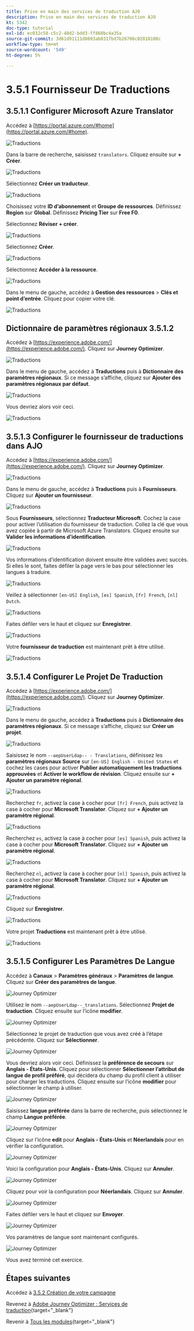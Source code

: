 ```yaml
---
title: Prise en main des services de traduction AJO
description: Prise en main des services de traduction AJO
kt: 5342
doc-type: tutorial
exl-id: ec032c58-c5c2-48d2-bdd3-ff860bc4a35a
source-git-commit: 3d61d91111d8693ab031fbd7b26706c02818108c
workflow-type: tm+mt
source-wordcount: '549'
ht-degree: 5%

---
```


# 3.5.1 Fournisseur De Traductions

## 3.5.1.1 Configurer Microsoft Azure Translator

Accédez à [https://portal.azure.com/#home](https://portal.azure.com/#home).

![ Traductions ](./images/transl1.png)

Dans la barre de recherche, saisissez `translators`. Cliquez ensuite sur **+ Créer**.

![ Traductions ](./images/transl2.png)

Sélectionnez **Créer un traducteur**.

![ Traductions ](./images/transl3.png)

Choisissez votre **ID d’abonnement** et **Groupe de ressources**.
Définissez **Region** sur **Global**.
Définissez **Pricing Tier** sur **Free F0**.

Sélectionnez **Réviser + créer**.

![ Traductions ](./images/transl4.png)

Sélectionnez **Créer**.

![ Traductions ](./images/transl5.png)

Sélectionnez **Accéder à la ressource**.

![ Traductions ](./images/transl6.png)

Dans le menu de gauche, accédez à **Gestion des ressources** > **Clés et point d’entrée**. Cliquez pour copier votre clé.

![ Traductions ](./images/transl7.png)

## Dictionnaire de paramètres régionaux 3.5.1.2

Accédez à [https://experience.adobe.com/](https://experience.adobe.com/). Cliquez sur **Journey Optimizer**.

![ Traductions ](./images/ajolp1.png)

Dans le menu de gauche, accédez à **Traductions** puis à **Dictionnaire des paramètres régionaux**. Si ce message s’affiche, cliquez sur **Ajouter des paramètres régionaux par défaut**.

![ Traductions ](./images/locale1.png)

Vous devriez alors voir ceci.

![ Traductions ](./images/locale2.png)

## 3.5.1.3 Configurer le fournisseur de traductions dans AJO

Accédez à [https://experience.adobe.com/](https://experience.adobe.com/). Cliquez sur **Journey Optimizer**.

![ Traductions ](./images/ajolp1.png)

Dans le menu de gauche, accédez à **Traductions** puis à **Fournisseurs**. Cliquez sur **Ajouter un fournisseur**.

![ Traductions ](./images/transl8.png)

Sous **Fournisseurs**, sélectionnez **Traducteur Microsoft**. Cochez la case pour activer l’utilisation du fournisseur de traduction. Collez la clé que vous avez copiée à partir de Microsoft Azure Translators. Cliquez ensuite sur **Valider les informations d’identification**.

![ Traductions ](./images/transl9.png)

Vos informations d’identification doivent ensuite être validées avec succès. Si elles le sont, faites défiler la page vers le bas pour sélectionner les langues à traduire.

![ Traductions ](./images/transl10.png)

Veillez à sélectionner `[en-US] English`, `[es] Spanish`, `[fr] French`, `[nl] Dutch`.

![ Traductions ](./images/transl11.png)

Faites défiler vers le haut et cliquez sur **Enregistrer**.

![ Traductions ](./images/transl12.png)

Votre **fournisseur de traduction** est maintenant prêt à être utilisé.

![ Traductions ](./images/transl13.png)

## 3.5.1.4 Configurer Le Projet De Traduction

Accédez à [https://experience.adobe.com/](https://experience.adobe.com/). Cliquez sur **Journey Optimizer**.

![ Traductions ](./images/ajolp1.png)

Dans le menu de gauche, accédez à **Traductions** puis à **Dictionnaire des paramètres régionaux**. Si ce message s’affiche, cliquez sur **Créer un projet**.

![ Traductions ](./images/ajoprovider1.png)

Saisissez le nom `--aepUserLdap-- - Translations`, définissez les **paramètres régionaux Source** sur `[en-US] English - United States` et cochez les cases pour activer **Publier automatiquement les traductions approuvées** et **Activer le workflow de révision**. Cliquez ensuite sur **+ Ajouter un paramètre régional**.

![ Traductions ](./images/ajoprovider1a.png)

Recherchez `fr`, activez la case à cocher pour `[fr] French`, puis activez la case à cocher pour **Microsoft Translator**. Cliquez sur **+ Ajouter un paramètre régional**.

![ Traductions ](./images/ajoprovider2.png)

Recherchez `es`, activez la case à cocher pour `[es] Spanish`, puis activez la case à cocher pour **Microsoft Translator**. Cliquez sur **+ Ajouter un paramètre régional**.

![ Traductions ](./images/ajoprovider3.png)

Recherchez `nl`, activez la case à cocher pour `[nl] Spanish`, puis activez la case à cocher pour **Microsoft Translator**. Cliquez sur **+ Ajouter un paramètre régional**.

![ Traductions ](./images/ajoprovider6.png)

Cliquez sur **Enregistrer**.

![ Traductions ](./images/ajoprovider8.png)

Votre projet **Traductions** est maintenant prêt à être utilisé.

![ Traductions ](./images/ajoprovider9.png)

## 3.5.1.5 Configurer Les Paramètres De Langue

Accédez à **Canaux** > **Paramètres généraux** > **Paramètres de langue**. Cliquez sur **Créer des paramètres de langue**.

![Journey Optimizer](./images/camploc6.png)

Utilisez le nom `--aepUserLdap--_translations`. Sélectionnez **Projet de traduction**. Cliquez ensuite sur l’icône **modifier**.

![Journey Optimizer](./images/camploc7.png)

Sélectionnez le projet de traduction que vous avez créé à l’étape précédente. Cliquez sur **Sélectionner**.

![Journey Optimizer](./images/camploc8.png)

Vous devriez alors voir ceci. Définissez la **préférence de secours** sur **Anglais - États-Unis**. Cliquez pour sélectionner **Sélectionner l’attribut de langue de profil préféré**, qui décidera du champ du profil client à utiliser pour charger les traductions. Cliquez ensuite sur l’icône **modifier** pour sélectionner le champ à utiliser.

![Journey Optimizer](./images/camploc9.png)

Saisissez **langue préférée** dans la barre de recherche, puis sélectionnez le champ **Langue préférée**.

![Journey Optimizer](./images/camploc10.png)

Cliquez sur l’icône **edit** pour **Anglais - États-Unis** et **Néerlandais** pour en vérifier la configuration.

![Journey Optimizer](./images/camploc11.png)

Voici la configuration pour **Anglais - États-Unis**. Cliquez sur **Annuler**.

![Journey Optimizer](./images/camploc12.png)

Cliquez pour voir la configuration pour **Néerlandais**. Cliquez sur **Annuler**.

![Journey Optimizer](./images/camploc13.png)

Faites défiler vers le haut et cliquez sur **Envoyer**.

![Journey Optimizer](./images/camploc14.png)

Vos paramètres de langue sont maintenant configurés.

![Journey Optimizer](./images/camploc15.png)

Vous avez terminé cet exercice.

## Étapes suivantes

Accédez à [3.5.2 Création de votre campagne](./ex2.md)

Revenez à [Adobe Journey Optimizer : Services de traduction](./ajotranslationsvcs.md){target="_blank"}

Revenir à [Tous les modules](./../../../../overview.md){target="_blank"}
